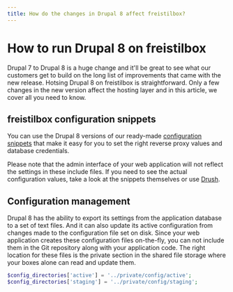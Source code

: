 ```yaml
---
title: How do the changes in Drupal 8 affect freistilbox?
---
```


# How to run Drupal 8 on freistilbox

Drupal 7 to Drupal 8 is a huge change and it'll be great to see what our
customers get to build on the long list of improvements that came with the new
release. Hotsing Drupal 8 on freistilbox is straightforward. Only a few changes
in the new version affect the hosting layer and in this article, we cover all
you need to know.

## freistilbox configuration snippets

You can use the Drupal 8 versions of our ready-made
[configuration snippets](/important_details/includes.html) that make it easy for
you to set the right reverse proxy values and database credentials.

Please note that the admin interface of your web application will not reflect
the settings in these include files. If you need to see the actual configuration
values, take a look at the snippets themselves or use
[Drush](/advanced_usage/drush.html).

## Configuration management

Drupal 8 has the ability to export its settings from the application database to
a set of text files. And it can also update its active configuration from
changes made to the configuration file set on disk. Since your web application
creates these configuration files on-the-fly, you can not include them in the
Git repository along with your application code. The right location for these
files is the private section in the shared file storage where your boxes alone
can read and update them.

```php
$config_directories['active'] = '../private/config/active';
$config_directories['staging'] = '../private/config/staging';
```


